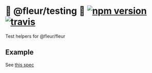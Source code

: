 # 🌼 @fleur/testing 🌼 [![npm version](https://badge.fury.io/js/%40fleur%2Ftesting.svg)](https://www.npmjs.com/package/@fleur/testing) [![travis](https://travis-ci.org/fleur-js/fleur.svg?branch=master)](https://travis-ci.org/fleur-js/fleur)

Test helpers for @fleur/fleur

## Example

See [this spec](https://github.com/fleur-js/fleur/blob/master/pkgs/testing/src/index.spec.tsx)
